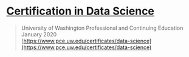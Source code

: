 # [Certification in Data Science](https://n8sean.github.io/DataScience_Cert)
> University of Washington Professional and Continuing Education  
> January 2020  
[https://www.pce.uw.edu/certificates/data-science](https://www.pce.uw.edu/certificates/data-science)
